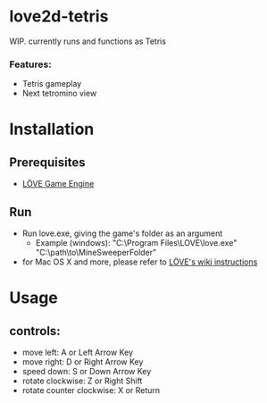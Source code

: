 # love2d-tetris

WIP. currently runs and functions as Tetris

### Features:
- Tetris gameplay
- Next tetromino view

# Installation
## Prerequisites
 - [LÖVE Game Engine](https://love2d.org/)

## Run
- Run love.exe, giving the game's folder as an argument
  - Example (windows):
"C:\Program Files\LOVE\love.exe" "C:\path\to\MineSweeperFolder"
- for Mac OS X and more, please refer to [LÖVE's wiki instructions](https://love2d.org/wiki/Getting_Started)


# Usage
## controls:
  - move left: A or Left Arrow Key
  - move right: D or Right Arrow Key
  - speed down: S or Down Arrow Key
  - rotate clockwise: Z or Right Shift
  - rotate counter clockwise: X or Return
